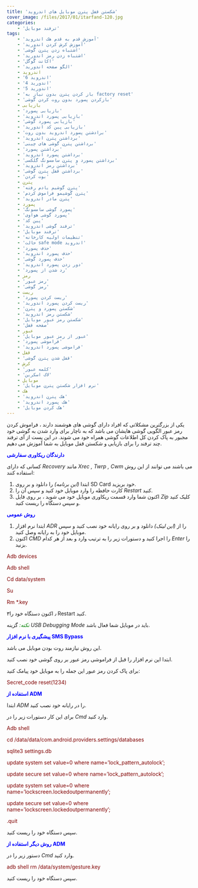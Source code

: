 ```yaml
---
title: 'شکستن قفل پترن موبایل های اندروید'
cover_image: /files/2017/01/itarfand-120.jpg
categories:
    - 'ترفند موبایل'
tags:
    - 'آموزش قدم به قدم هک اندروید'
    - 'آموزش کرش کردن اندورید'
    - 'اشتباه زدن پترن گوشی'
    - 'اشتباه زدن رمز اندورید'
    - 'اکانت گوگل'
    - 'الگو صفحه اندورید'
    - اندروید
    - 'اندروید 6'
    - 'اندورید 4'
    - 'اندورید 5'
    - 'باز کردن پترن بدون نیاز به factory reset'
    - 'بازکردن پسورد بدون روت کردن گوشی'
    - بازیابی
    - 'بازیابی پسورد'
    - 'بازیابی پسورد اندروید'
    - 'بازیابی پسورد گوشی'
    - 'بازیابی پین کد اندورید'
    - 'برادشتن پسورد اندروید بدون روت'
    - 'برداشتن پترن اندروید'
    - 'برداشتن پترن گوشی های چینی'
    - 'برداشتن پسورد'
    - 'برداشتن پسورد اندروید'
    - 'برداشتن پسورد و پترن سامسونگ گلکسی'
    - 'برداشتن رمز اندروید'
    - 'برداشتن قفل پترن گوشی'
    - 'بوت کردن'
    - پترن
    - 'پترن گوشیم یادم رفته'
    - 'پترن گوشیمو فراموش کردم'
    - 'پترن مادر اندروید'
    - پسورد
    - 'پسورد گوشی سامسونگ'
    - 'پسورد گوشی هواوی'
    - 'پین کد'
    - 'ترفند گوشی اندروید'
    - 'ترفند موبایل'
    - 'تنظیمات اولیه کارخانه'
    - 'حالت safe mode اندروید'
    - 'حذف پسورد'
    - 'حذف پسورد اندروید'
    - 'حذف پسورد گوشی'
    - 'دور زدن پسورد اندروید'
    - 'رد شدن از پسورد'
    - رمز
    - 'رمز عبور'
    - 'رمز گوشی'
    - ریست
    - 'ریست کردن پسورد'
    - 'ریست کردن پسورد اندورید'
    - 'شکستن پسورد و پترن'
    - 'شکستن رمز اندروید'
    - 'شکستن رمز عبور موبایل'
    - 'صفحه قفل'
    - عبور
    - 'عبور از رمز عبور موبایل'
    - 'فراموشی پسورد'
    - 'فراموشی پسورد اندروید'
    - قفل
    - 'قفل شدن پترن گوشی'
    - کرش
    - 'کلمه عبور'
    - 'لاک اسکرین'
    - موبایل
    - 'نرم افزار شکستن پترن موبایل'
    - هک
    - 'هک پترن اندروید'
    - 'هک پسورد اندروید'
    - 'هک کردن موبایل'
---
```


یکی از بزرگترین مشکلاتی که افراد دارای گوشی های هوشمند دارند ، فراموش کردن رمز عبور الگویی گوشی هایشان می باشد که به ناچار برای وارد شدن به گوشی خود مجبور به پاک کردن کل اطلاعات گوشی همراه خود می شوند. در این پست از آی ترفند چند ترفند را برای بازیابی و شکستن قفل موبایل به شما آموزش می دهیم.

<span style="color: #0000ff;">**دارندگان ریکاوری سفارشی**</span>

کسانی که دارای *Recovery* مانند *Xrec , Twrp , Cwm* می باشند می توانند از این روش استفاده کنند:

1. ابتدا *(این برنامه)* را دانلود و بر روی SD Card خود بریزید.
2. کارت حافظه را وارد موبایل خود کنید و سپس آن را *Restart* کنید.
3. اکنون شما وارد قسمت ریکاوری موبایل خود می شوید ، بر روی فایل *Zip* کلیک کنید و سپس دستگاه را ریست کنید.

<span style="color: #0000ff;">**روش عمومی**</span>

1. ابتدا نرم افزار *ADR* را از *(این لینک)* دانلود و بر روی رایانه خود نصب کنید و سپس موبایل خود را به رایانه وصل کنید.
2. اکنون *CMD* را اجرا کنید و دستورات زیر را به ترتیب وارد و بعد از هر کدام *Enter* را بزنید.

<span style="color: #800000;">Adb devices</span>

<span style="color: #800000;">Adb shell</span>

<span style="color: #800000;">Cd data/system</span>

<span style="color: #800000;">Su</span>

<span style="color: #800000;">Rm \*.key</span>

 ۳٫ اکنون دستگاه خود را Restart کنید.

<span style="color: #008000;">*نکته:* </span>گزینه *USB Debugging Mode* باید در موبایل شما فعال باشد.

<span style="color: #0000ff;">**پیشگیری با نرم افزار SMS Bypass**</span>

این روش نیازمند روت بودن موبایل می باشد.

ابتدا این نرم افزار را قبل از فراموشی رمز عبور بر روی گوشی خود نصب کنید.

برای پاک کردن رمز عبور این جمله را به موبایل خود پیامک کنید:

<span style="color: #800000;">Secret\_code reset(1234)</span>

<span style="color: #0000ff;">**استفاده از ADM**</span>

ابتدا *ADM* را در رایانه خود نصب کنید.

برای این کار دستورات زیر را در *Cmd* وارد کنید.

<span style="color: #800000;">Adb shell</span>

<span style="color: #800000;">cd /data/data/com.android.providers.settings/databases</span>

<span style="color: #800000;">sqlite3 settings.db</span>

<span style="color: #800000;">update system set value=0 where name=’lock\_pattern\_autolock’;</span>

<span style="color: #800000;">update secure set value=0 where name=’lock\_pattern\_autolock’;</span>

<span style="color: #800000;">update system set value=0 where name=’lockscreen.lockedoutpermanently’;</span>

<span style="color: #800000;">update secure set value=0 where name=’lockscreen.lockedoutpermanently’;</span>

<span style="color: #800000;">.quit</span>

سپس دستگاه خود را ریست کنید.

<span style="color: #0000ff;">**روش دیگر استفاده از ADM**</span>

دستور زیر را در *Cmd* وارد کنید.

<span style="color: #800000;">adb shell rm /data/system/gesture.key</span>

سپس دستگاه خود را ریست کنید.